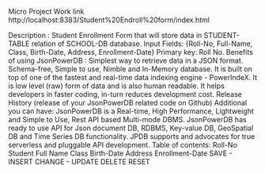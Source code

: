 Micro Project Work
link http://localhost:8383/Student%20Endroll%20form/index.html

Description : Student Enrollment Form that will store data in STUDENT-TABLE relation of SCHOOL-DB database. Input Fields: {Roll-No, Full-Name, Class, Birth-Date, Address, Enrollment-Date}
Primary key: Roll No.
Benefits of using JsonPowerDB : Simplest way to retrieve data in a JSON format. Schema-free, Simple to use, Nimble and In-Memory database. It is built on top of one of the fastest and real-time data indexing engine - PowerIndeX. It is low level (raw) form of data and is also human readable. It helps developers in faster coding, in-turn reduces development cost. Release History (release of your JsonPowerDB related code on Github)
Additional you can have: JsonPowerDB is a Real-time, High Performance, Lightweight and Simple to Use, Rest API based Multi-mode DBMS. JsonPowerDB has ready to use API for Json document DB, RDBMS, Key-value DB, GeoSpatial DB and Time Series DB functionality. JPDB supports and advocates for true serverless and pluggable API development.
Table of contents: Roll-No Student Full Name Class Birth-Date Address Enrollment-Date SAVE - INSERT CHANGE - UPDATE DELETE RESET
